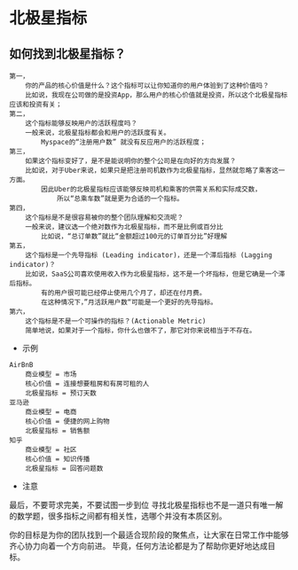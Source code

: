 # 北极星指标


## 如何找到北极星指标？

```text
第一，
	你的产品的核心价值是什么？这个指标可以让你知道你的用户体验到了这种价值吗？
	比如说，我现在公司做的是投资App，那么用户的核心价值就是投资，所以这个北极星指标应该和投资有关；
第二，
	这个指标能够反映用户的活跃程度吗？
	一般来说，北极星指标都会和用户的活跃度有关。
		Myspace的“注册用户数” 就没有反应用户的活跃程度；
第三，
	如果这个指标变好了，是不是能说明你的整个公司是在向好的方向发展？
	比如说，对于Uber来说，如果只是把注册司机数作为北极星指标，显然就忽略了乘客这一方面。
		因此Uber的北极星指标应该能够反映司机和乘客的供需关系和实际成交数，
			所以“总乘车数”就是更为合适的一个指标。
第四，
	这个指标是不是很容易被你的整个团队理解和交流呢？
	一般来说，建议选一个绝对数作为北极星指标，而不是比例或百分比
		比如说，“总订单数”就比“金额超过100元的订单百分比”好理解
第五，
	这个指标是一个先导指标 (Leading indicator)，还是一个滞后指标 (Lagging indicator)？
	比如说，SaaS公司喜欢使用收入作为北极星指标，这不是一个坏指标，但是它确是一个滞后指标。
		有的用户很可能已经停止使用几个月了，却还在付月费。
		在这种情况下，”月活跃用户数“可能是一个更好的先导指标。
第六，
	这个指标是不是一个可操作的指标？(Actionable Metric)
	简单地说，如果对于一个指标，你什么也做不了，那它对你来说相当于不存在。
```

* 示例
```text
AirBnB
	商业模型 = 市场
	核心价值 = 连接想要租房和有房可租的人
	北极星指标 = 预订天数
亚马逊
	商业模型 = 电商
	核心价值 = 便捷的网上购物
	北极星指标 = 销售额
知乎
	商业模型 = 社区
	核心价值 = 知识传播
	北极星指标 = 回答问题数
```

* 注意

最后，不要苛求完美，不要试图一步到位
	寻找北极星指标也不是一道只有唯一解的数学题，很多指标之间都有相关性，选哪个并没有本质区别。
    
你的目标是为你的团队找到一个最适合现阶段的聚焦点，让大家在日常工作中能够齐心协力向着一个方向前进。
	毕竟，任何方法论都是为了帮助你更好地达成目标。
